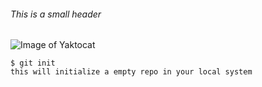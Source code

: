 ###### This is a small header

![Image of Yaktocat](https://octodex.github.com/images/yaktocat.png)

```
$ git init
this will initialize a empty repo in your local system
```
